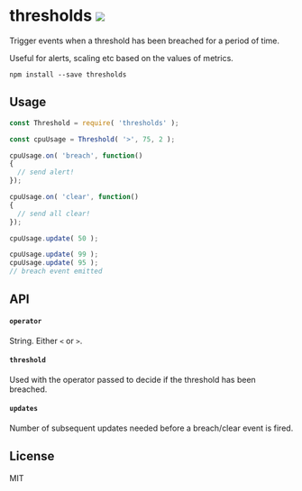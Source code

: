 # thresholds <img src="https://travis-ci.org/JamesFrost/thresholds.svg?branch=master"/>

Trigger events when a threshold has been breached for a period of time.

Useful for alerts, scaling etc based on the values of metrics.

```
npm install --save thresholds
```
## Usage
```js
const Threshold = require( 'thresholds' );

const cpuUsage = Threshold( '>', 75, 2 );

cpuUsage.on( 'breach', function()
{
  // send alert!
});

cpuUsage.on( 'clear', function()
{
  // send all clear!
});

cpuUsage.update( 50 ); 

cpuUsage.update( 99 ); 
cpuUsage.update( 95 ); 
// breach event emitted

```
## API
#### ```operator```
String. Either ```<``` or ```>```.
#### ```threshold```
Used with the operator passed to decide if the threshold has been breached.
#### ```updates```
Number of subsequent updates needed before a breach/clear event is fired.

## License
MIT
